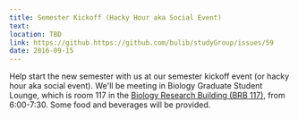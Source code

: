 ```yaml
---
title: Semester Kickoff (Hacky Hour aka Social Event)
text: 
location: TBD
link: https://github.https://github.com/bulib/studyGroup/issues/59
date: 2016-09-15
---
```


Help start the new semester with us at our semester kickoff event (or hacky hour aka social event). We'll be meeting in Biology Graduate Student Lounge, which is room 117 in the [Biology Research Building (BRB 117)](http://www.bu.edu/maps/index.php?id=716), from 6:00-7:30. Some food and beverages will be provided.  